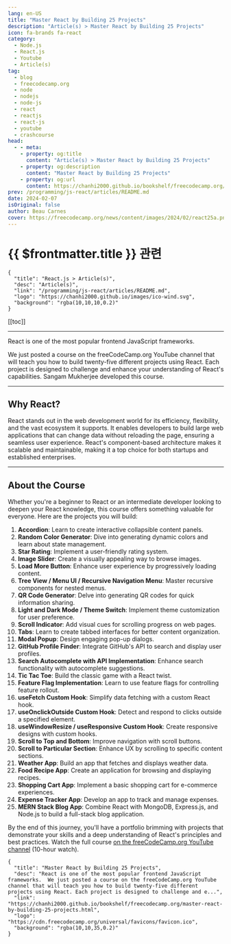 ```yaml
---
lang: en-US
title: "Master React by Building 25 Projects"
description: "Article(s) > Master React by Building 25 Projects"
icon: fa-brands fa-react
category:
  - Node.js
  - React.js
  - Youtube
  - Article(s)
tag:
  - blog
  - freecodecamp.org
  - node
  - nodejs
  - node-js
  - react
  - reactjs
  - react-js
  - youtube
  - crashcourse
head:
  - - meta:
    - property: og:title
      content: "Article(s) > Master React by Building 25 Projects"
    - property: og:description
      content: "Master React by Building 25 Projects"
    - property: og:url
      content: https://chanhi2000.github.io/bookshelf/freecodecamp.org/master-react-by-building-25-projects.html
prev: /programming/js-react/articles/README.md
date: 2024-02-07
isOriginal: false
author: Beau Carnes
cover: https://freecodecamp.org/news/content/images/2024/02/react25a.png
---
```


# {{ $frontmatter.title }} 관련

```component VPCard
{
  "title": "React.js > Article(s)",
  "desc": "Article(s)",
  "link": "/programming/js-react/articles/README.md",
  "logo": "https://chanhi2000.github.io/images/ico-wind.svg",
  "background": "rgba(10,10,10,0.2)"
}
```

[[toc]]

---

<SiteInfo
  name="Master React by Building 25 Projects"
  desc="React is one of the most popular frontend JavaScript frameworks.  We just posted a course on the freeCodeCamp.org YouTube channel that will teach you how to build twenty-five different projects using React. Each project is designed to challenge and e..."
  url="https://freecodecamp.org/news/master-react-by-building-25-projects"
  logo="https://cdn.freecodecamp.org/universal/favicons/favicon.ico"
  preview="https://freecodecamp.org/news/content/images/2024/02/react25a.png"/>

React is one of the most popular frontend JavaScript frameworks.

We just posted a course on the freeCodeCamp.org YouTube channel that will teach you how to build twenty-five different projects using React. Each project is designed to challenge and enhance your understanding of React's capabilities. Sangam Mukherjee developed this course.

---

## Why React?

React stands out in the web development world for its efficiency, flexibility, and the vast ecosystem it supports. It enables developers to build large web applications that can change data without reloading the page, ensuring a seamless user experience. React's component-based architecture makes it scalable and maintainable, making it a top choice for both startups and established enterprises.

---

## About the Course

Whether you're a beginner to React or an intermediate developer looking to deepen your React knowledge, this course offers something valuable for everyone. Here are the projects you will build:

1. **Accordion**: Learn to create interactive collapsible content panels.
2. **Random Color Generator**: Dive into generating dynamic colors and learn about state management.
3. **Star Rating**: Implement a user-friendly rating system.
4. **Image Slider**: Create a visually appealing way to browse images.
5. **Load More Button**: Enhance user experience by progressively loading content.
6. **Tree View / Menu UI / Recursive Navigation Menu**: Master recursive components for nested menus.
7. **QR Code Generator**: Delve into generating QR codes for quick information sharing.
8. **Light and Dark Mode / Theme Switch**: Implement theme customization for user preference.
9. **Scroll Indicator**: Add visual cues for scrolling progress on web pages.
10. **Tabs**: Learn to create tabbed interfaces for better content organization.
11. **Modal Popup**: Design engaging pop-up dialogs.
12. **GitHub Profile Finder**: Integrate GitHub's API to search and display user profiles.
13. **Search Autocomplete with API Implementation**: Enhance search functionality with autocomplete suggestions.
14. **Tic Tac Toe**: Build the classic game with a React twist.
15. **Feature Flag Implementation**: Learn to use feature flags for controlling feature rollout.
16. **useFetch Custom Hook**: Simplify data fetching with a custom React hook.
17. **useOnclickOutside Custom Hook**: Detect and respond to clicks outside a specified element.
18. **useWindowResize / useResponsive Custom Hook**: Create responsive designs with custom hooks.
19. **Scroll to Top and Bottom**: Improve navigation with scroll buttons.
20. **Scroll to Particular Section**: Enhance UX by scrolling to specific content sections.
21. **Weather App**: Build an app that fetches and displays weather data.
22. **Food Recipe App**: Create an application for browsing and displaying recipes.
23. **Shopping Cart App**: Implement a basic shopping cart for e-commerce experiences.
24. **Expense Tracker App**: Develop an app to track and manage expenses.
25. **MERN Stack Blog App**: Combine React with MongoDB, Express.js, and Node.js to build a full-stack blog application.

By the end of this journey, you'll have a portfolio brimming with projects that demonstrate your skills and a deep understanding of React's principles and best practices. Watch the full course [<FontIcon icon="fa-brands fa-youtube"/>on the freeCodeCamp.org YouTube channel](https://youtu.be/5ZdHfJVAY-s) (10-hour watch).

<VidStack src="youtube/5ZdHfJVAY-s" />

<!-- TODO: add ARTICLE CARD -->
```component VPCard
{
  "title": "Master React by Building 25 Projects",
  "desc": "React is one of the most popular frontend JavaScript frameworks.  We just posted a course on the freeCodeCamp.org YouTube channel that will teach you how to build twenty-five different projects using React. Each project is designed to challenge and e...",
  "link": "https://chanhi2000.github.io/bookshelf/freecodecamp.org/master-react-by-building-25-projects.html",
  "logo": "https://cdn.freecodecamp.org/universal/favicons/favicon.ico",
  "background": "rgba(10,10,35,0.2)"
}
```
